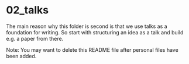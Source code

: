 # 02_talks
The main reason why this folder is second is that we use talks as a foundation for writing. So start with structuring an idea as a talk and build e.g. a paper from there.

Note: You may want to delete this README file after personal files have been added.

